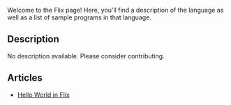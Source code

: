 Welcome to the Flix page! Here, you'll find a description of the language as well as a list of sample programs in that language.

## Description

No description available. Please consider contributing.

## Articles

- [Hello World in Flix](https://sampleprograms.io/projects/hello-world/flix)